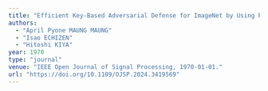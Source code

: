 ```yaml
---
title: "Efficient Key-Based Adversarial Defense for ImageNet by Using Pre-trained Model"
authors:
  - "April Pyone MAUNG MAUNG"
  - "Isao ECHIZEN"
  - "Hitoshi KIYA"
year: 1970
type: "journal"
venue: "IEEE Open Journal of Signal Processing, 1970-01-01."
url: "https://doi.org/10.1109/OJSP.2024.3419569"
---
```

